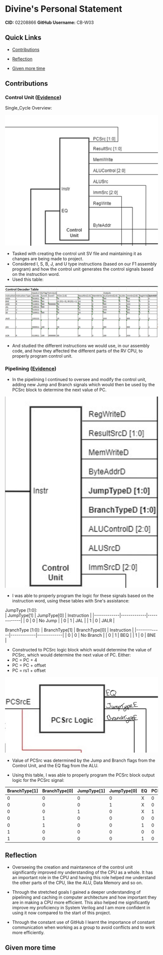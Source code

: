 # Divine's Personal Statement

**CID:** 02208866                    **GitHub Username:** CB-W03     

## Quick Links
- [Contributions](#contributions)

- [Reflection](#reflection)

- [Given more time](#given-more-time)

## Contributions

### Control Unit ([Evidence]())

Single_Cycle Overview:

![Alt text](Resources/control_unit.png)

- Tasked with creating the control unit SV file and maintaining it as changes are being made to project.
- Considered I, S, B, J, and U type instructions (based on our F1 assembly program) and how the control unit generates the control signals based on the instruction word.
- Used this table:

![Alt text](Resources/control_decoder.png)

- And studied the different instructions we would use, in our assembly code, and how they affected the different parts of the RV CPU, to properly program control unit.


### Pipelining ([Evidence]())

- In the pipelining I continued to oversee and modify the control unit, adding new Jump and Branch signals which would then be used by the PCSrc block to determine the next value of PC.

![Alt text](Resources/pipelinedctrl.png)

- I was able to properly program the logic for these signals based on the instruction word, using these tables with Sne's assistance: 

JumpType [1:0]:                            
| JumpType[1] | JumpType[0] | Instruction |
|-------------|-------------|-------------|
| 0           | 0           | No Jump     |
| 0           | 1           | JAL         |
| 1           | 0           | JALR        |

BranchType [1:0]:
| BranchType[1] | BranchType[0] | Instruction |
|-------------|-------------|-------------|
| 0           | 0           | No Branch     |
| 0           | 1           | BEQ         |
| 1           | 0           | BNE        |


- Constructed to PCSrc logic block which would determine the value of PCSrc, which would determine the next value of PC. Either:
 - PC = PC + 4
 - PC = PC + offset
 - PC = rs1 + offset

![Alt text](Resources/PCSrcBlock.jpg)

- Value of PCSrc was determined by the Jump and Branch flags from the Control Unit, and the EQ flag from the ALU.

- Using this table, I was able to properly program the PCSrc block output logic for the PCSrc signal: 

| BranchType[1] | BranchType[0] | JumpType[1] | JumpType[0] | EQ | PCSrc[1] | PCSrc[0] |
|---------------|--------------|-------------|-------------|----|----------|---------|
| 0             | 0            | 0           | 0           | X  | 0        | 0       |
| 0             | 0            | 0           | 1           | X  | 0        | 1       |
| 0             | 0            | 1           | 0           | X  | 1        | 0       |
| 0             | 1            | 0           | 0           | 0  | 0        | 0       |
| 0             | 1            | 0           | 0           | 1  | 0        | 1       |
| 1             | 0            | 0           | 0           | 0  | 0        | 1       |
| 1             | 0            | 0           | 0           | 1  | 0        | 0       |



## Reflection

- Overseeing the creation and maintanence of the control unit significantly improved my understanding of the CPU as a whole. It has an important role in the CPU and having this role helped me understand the other parts of the CPU, like the ALU, Data Memory and so on.

- Through the stretched goals I gained a deeper understanding of pipelining and caching in computer architecture and how important they are in making a CPU more efficient. This also helped me significantly improve my proficiency in System Verilog and I am more confident in using it now compared to the start of this project.

- Through the constant use of GitHub I learnt the importance of constant communication when working as a group to avoid conflicts and to work more efficiently.


## Given more time
